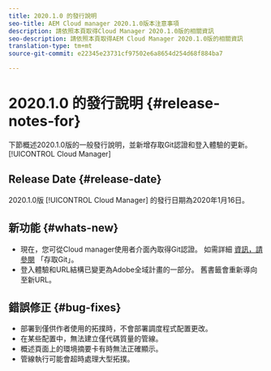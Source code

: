 ```yaml
---
title: 2020.1.0 的發行說明
seo-title: AEM Cloud manager 2020.1.0版本注意事項
description: 請依照本頁取得Cloud Manager 2020.1.0版的相關資訊
seo-description: 請依照本頁取得AEM Cloud Manager 2020.1.0版的相關資訊
translation-type: tm+mt
source-git-commit: e22345e23731cf97502e6a8654d254d68f884ba7

---
```


# 2020.1.0 的發行說明 {#release-notes-for}

下節概述2020.1.0版的一般發行說明，並新增存取Git認證和登入體驗的更新。 [!UICONTROL Cloud Manager]

## Release Date {#release-date}

2020.1.0版 [!UICONTROL Cloud Manager] 的發行日期為2020年1月16日。

## 新功能 {#whats-new}

* 現在，您可從Cloud manager使用者介面內取得Git認證。 如需詳細 [資訊，請參閱](/help/using/accessing-git.md) 「存取Git」。
* 登入體驗和URL結構已變更為Adobe全域計畫的一部分。 舊書籤會重新導向至新URL。


## 錯誤修正 {#bug-fixes}

* 部署到僅供作者使用的拓撲時，不會部署調度程式配置更改。
* 在某些配置中，無法建立僅代碼質量的管線。
* 概述頁面上的環境摘要卡有時無法正確顯示。
* 管線執行可能會超時處理大型拓撲。
